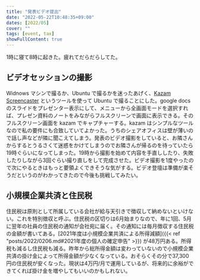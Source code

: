 ```yaml
---
title: "発表ビデオ提出"
date: "2022-05-22T10:48:35+09:00"
dates: [2022/05]
cover: ""
tags: [event, tax]
showFullContent: true
---
```


1時に寝て8時に起きた。疲れてだらだらしてた。

## ビデオセッションの撮影

Widnows マシンで撮るか、Ubuntu で撮るかを迷ったあげく、[Kazam Screencaster](https://launchpad.net/kazam) というツールを使って Ubuntu で撮ることにした。google docs のスライドをプレゼンター表示にして、メニューから全画面モードを選択すれば、プレゼン資料のノートをみながらフルスクリーンで画面に表示できる。そのフルスクリーン画面を kazam でキャプチャーする。kazam はシンプルなツールなので私の要件にも合致していてよかった。うちのシェアオフィスは壁が薄いので話し声などが隣に聞こえてしまう。発表のビデオ撮影をしていると、お隣さんからするとうるさくて迷惑をかけてしまうのでお隣さんが帰るのを待っていたら19時ぐらいになってしまった。19時から撮影を始めて内容を手直ししたり、失敗したりしながら3回ぐらい撮り直しをして完成させた。ビデオ撮影を1度やったので次にやるときはもっと要領よくできそうな気がする。ビデオ登壇は準備が楽そうだというのがわかってきたので今後も挑戦してみたい。

## 小規模企業共済と住民税

住民税は原則として所属している会社が給与天引きで徴収して納めないといけない。これを特別徴収と呼ぶ。住民税の区切りは6月始まりなので、年に1回、5月に翌年の社員の住民税の通知が会社宛に届く。その通知には毎月徴収する住民税の金額が書いてある。[2021年度は小規模企業共済による所得減額]({{< ref "posts/2022/0206.md#2021年度の個人の確定申告" >}}) が48万円ある。所得税も減るし住民税も減る。昨年から総所得金額は変わっていないので小規模企業共済の掛け金によって所得金額が少なくなっている。おそらくその分で37,300円の住民税が安くなった。現状は4万円/月で運用しているが、将来的に余裕ができてくれば掛け金を増やしてもいいのかもしれない。
